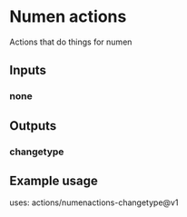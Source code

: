 # Numen actions

Actions that do things for numen
## Inputs

### none

## Outputs

### changetype

## Example usage

uses: actions/numenactions-changetype@v1
